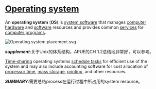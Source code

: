 # [Operating system](https://en.wikipedia.org/wiki/Operating_system)

An **operating system** (**OS**) is [system software](https://en.wikipedia.org/wiki/System_software) that manages [computer hardware](https://en.wikipedia.org/wiki/Computer_hardware) and [software](https://en.wikipedia.org/wiki/Computer_software) resources and provides common [services](https://en.wikipedia.org/wiki/Daemon_(computing)) for [computer programs](https://en.wikipedia.org/wiki/Computer_program).

![Operating system placement.svg](https://upload.wikimedia.org/wikipedia/commons/thumb/e/e1/Operating_system_placement.svg/165px-Operating_system_placement.svg.png)

***supplement***:关于Unix的体系结构，APUE的CH 1.2总结地非常好，可以参考。

[Time-sharing](https://en.wikipedia.org/wiki/Time-sharing) operating systems [schedule tasks](https://en.wikipedia.org/wiki/Scheduler_(computing)) for efficient use of the system and may also include accounting software for cost allocation of [processor time](https://en.wikipedia.org/wiki/Scheduling_(computing)), [mass storage](https://en.wikipedia.org/wiki/Mass_storage), [printing](https://en.wikipedia.org/wiki/Printer_(computing)), and other resources.

***SUMMARY***:需要总结process在运行过程中所占用的system resource。


